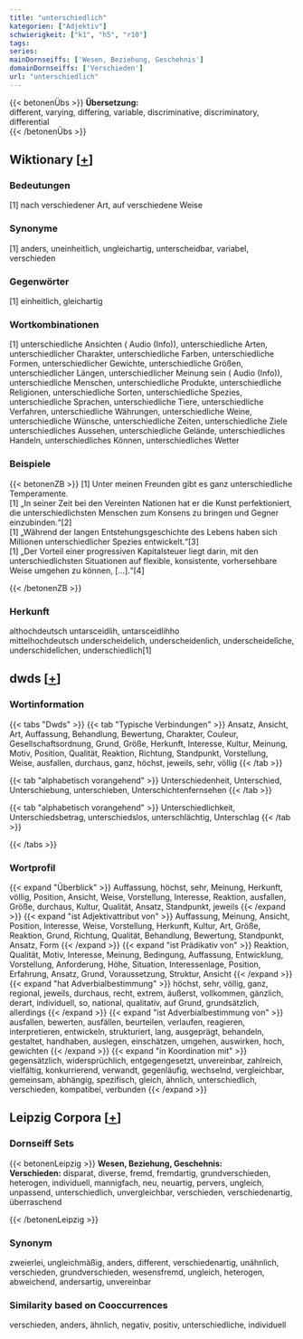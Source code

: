 ```yaml
---
title: "unterschiedlich"
kategorien: ["Adjektiv"]
schwierigkeit: ["k1", "h5", "r10"]
tags:
series:
mainDornseiffs: ['Wesen, Beziehung, Geschehnis']
domainDornseiffs: ['Verschieden']
url: "unterschiedlich"
---
```


{{< betonenÜbs >}}
**Übersetzung:**  
different, varying, differing, variable, discriminative, discriminatory, differential  
{{< /betonenÜbs >}}

## Wiktionary [[+](https://de.wiktionary.org/wiki/unterschiedlich)]

### Bedeutungen
[1] nach verschiedener Art, auf verschiedene Weise  

### Synonyme
[1] anders, uneinheitlich, ungleichartig, unterscheidbar, variabel, verschieden  

### Gegenwörter
[1] einheitlich, gleichartig  

### Wortkombinationen
[1] unterschiedliche Ansichten ( Audio (Info)), unterschiedliche Arten, unterschiedlicher Charakter, unterschiedliche Farben, unterschiedliche Formen, unterschiedlicher Gewichte, unterschiedliche Größen, unterschiedlicher Längen, unterschiedlicher Meinung sein ( Audio (Info)), unterschiedliche Menschen, unterschiedliche Produkte, unterschiedliche Religionen, unterschiedliche Sorten, unterschiedliche Spezies, unterschiedliche Sprachen, unterschiedliche Tiere, unterschiedliche Verfahren, unterschiedliche Währungen, unterschiedliche Weine, unterschiedliche Wünsche, unterschiedliche Zeiten, unterschiedliche Ziele unterschiedliches Aussehen, unterschiedliche Gelände, unterschiedliches Handeln, unterschiedliches Können, unterschiedliches Wetter  

### Beispiele
{{< betonenZB >}}
[1] Unter meinen Freunden gibt es ganz unterschiedliche Temperamente.  
[1] „In seiner Zeit bei den Vereinten Nationen hat er die Kunst perfektioniert, die unterschiedlichsten Menschen zum Konsens zu bringen und Gegner einzubinden.“[2]  
[1] „Während der langen Entstehungsgeschichte des Lebens haben sich Millionen unterschiedlicher Spezies entwickelt.“[3]  
[1] „Der Vorteil einer progressiven Kapitalsteuer liegt darin, mit den unterschiedlichsten Situationen auf flexible, konsistente, vorhersehbare Weise umgehen zu können, […].“[4]  

{{< /betonenZB >}}
### Herkunft
althochdeutsch untarsceidlih, untarsceidlihho  
mittelhochdeutsch underscheidelich, underscheidenlich, underscheidelîche, underschidelîchen, underschiedlich[1]  



## dwds [[+](https://www.dwds.de/wb/unterschiedlich)]

### Wortinformation
{{< tabs "Dwds" >}}
{{< tab "Typische Verbindungen" >}}
Ansatz, Ansicht, Art, Auffassung, Behandlung, Bewertung, Charakter, Couleur, Gesellschaftsordnung, Grund, Größe, Herkunft, Interesse, Kultur, Meinung, Motiv, Position, Qualität, Reaktion, Richtung, Standpunkt, Vorstellung, Weise, ausfallen, durchaus, ganz, höchst, jeweils, sehr, völlig
{{< /tab >}}

{{< tab "alphabetisch vorangehend" >}}
Unterschiedenheit, Unterschied, Unterschiebung, unterschieben, Unterschichtenfernsehen
{{< /tab >}}

{{< tab "alphabetisch vorangehend" >}}
Unterschiedlichkeit, Unterschiedsbetrag, unterschiedslos, unterschlächtig, Unterschlag
{{< /tab >}}

{{< /tabs >}}

### Wortprofil
{{< expand "Überblick" >}} Auffassung, höchst, sehr, Meinung, Herkunft, völlig, Position, Ansicht, Weise, Vorstellung, Interesse, Reaktion, ausfallen, Größe, durchaus, Kultur, Qualität, Ansatz, Standpunkt, jeweils {{< /expand >}}
{{< expand "ist Adjektivattribut von" >}} Auffassung, Meinung, Ansicht, Position, Interesse, Weise, Vorstellung, Herkunft, Kultur, Art, Größe, Reaktion, Grund, Richtung, Qualität, Behandlung, Bewertung, Standpunkt, Ansatz, Form {{< /expand >}}
{{< expand "ist Prädikativ von" >}} Reaktion, Qualität, Motiv, Interesse, Meinung, Bedingung, Auffassung, Entwicklung, Vorstellung, Anforderung, Höhe, Situation, Interessenlage, Position, Erfahrung, Ansatz, Grund, Voraussetzung, Struktur, Ansicht {{< /expand >}}
{{< expand "hat Adverbialbestimmung" >}} höchst, sehr, völlig, ganz, regional, jeweils, durchaus, recht, extrem, äußerst, vollkommen, gänzlich, derart, individuell, so, national, qualitativ, auf Grund, grundsätzlich, allerdings {{< /expand >}}
{{< expand "ist Adverbialbestimmung von" >}} ausfallen, bewerten, ausfällen, beurteilen, verlaufen, reagieren, interpretieren, entwickeln, strukturiert, lang, ausgeprägt, behandeln, gestaltet, handhaben, auslegen, einschätzen, umgehen, auswirken, hoch, gewichten {{< /expand >}}
{{< expand "in Koordination mit" >}} gegensätzlich, widersprüchlich, entgegengesetzt, unvereinbar, zahlreich, vielfältig, konkurrierend, verwandt, gegenläufig, wechselnd, vergleichbar, gemeinsam, abhängig, spezifisch, gleich, ähnlich, unterschiedlich, verschieden, kompatibel, verbunden {{< /expand >}}

## Leipzig Corpora [[+](https://corpora.uni-leipzig.de/en/res?word=unterschiedlich&corpusId=deu_newscrawl-public_2018)]

### Dornseiff Sets
{{< betonenLeipzig >}}
**Wesen, Beziehung, Geschehnis:**  
**Verschieden:** disparat, diverse, fremd, fremdartig, grundverschieden, heterogen, individuell, mannigfach, neu, neuartig, pervers, ungleich, unpassend, unterschiedlich, unvergleichbar, verschieden, verschiedenartig, überraschend  

{{< /betonenLeipzig >}}

### Synonym
zweierlei, ungleichmäßig, anders, different, verschiedenartig, unähnlich, verschieden, grundverschieden, wesensfremd, ungleich, heterogen, abweichend, andersartig, unvereinbar


### Similarity based on Cooccurrences
verschieden, anders, ähnlich, negativ, positiv, unterschiedliche, individuell

